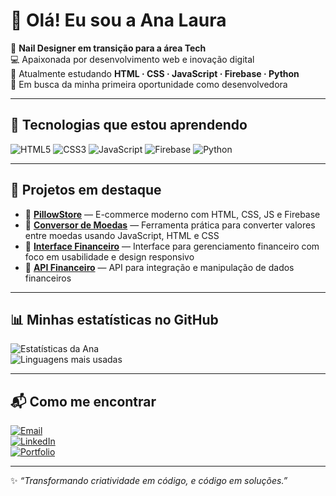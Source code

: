 # 👋 Olá! Eu sou a Ana Laura

💅 **Nail Designer em transição para a área Tech**  
💻 Apaixonada por desenvolvimento web e inovação digital  
🌱 Atualmente estudando **HTML · CSS · JavaScript · Firebase · Python**  
🎯 Em busca da minha primeira oportunidade como desenvolvedora

---

## 🚀 Tecnologias que estou aprendendo
![HTML5](https://img.shields.io/badge/HTML5-E34F26?style=for-the-badge&logo=html5&logoColor=white)
![CSS3](https://img.shields.io/badge/CSS3-1572B6?style=for-the-badge&logo=css3&logoColor=white)
![JavaScript](https://img.shields.io/badge/JavaScript-F7DF1E?style=for-the-badge&logo=javascript&logoColor=black)
![Firebase](https://img.shields.io/badge/Firebase-FFCA28?style=for-the-badge&logo=firebase&logoColor=black)
![Python](https://img.shields.io/badge/Python-3776AB?style=for-the-badge&logo=python&logoColor=white)

---

## 📌 Projetos em destaque
- 🛒 [**PillowStore**](https://github.com/analauracano/pillow-ecommerce) — E-commerce moderno com HTML, CSS, JS e Firebase   
- 💱 [**Conversor de Moedas**](https://github.com/analauracano/CONVERSOR-DE-MOEDAS) — Ferramenta prática para converter valores entre moedas usando JavaScript, HTML e CSS  
- 💼 [**Interface Financeiro**](https://github.com/analauracano/INTERFACE-FINANCEIRO) — Interface para gerenciamento financeiro com foco em usabilidade e design responsivo  
- 🔗 [**API Financeiro**](https://github.com/analauracano/API-FINANCEIRO) — API para integração e manipulação de dados financeiros  

---

## 📊 Minhas estatísticas no GitHub
![Estatísticas da Ana](https://github-readme-stats.vercel.app/api?username=analauracano&show_icons=true&theme=dracula)  
![Linguagens mais usadas](https://github-readme-stats.vercel.app/api/top-langs/?username=analauracano&layout=compact&theme=dracula)

---

## 📬 Como me encontrar
[![Email](https://img.shields.io/badge/Email-D14836?style=for-the-badge&logo=gmail&logoColor=white)](mailto:seuemail@gmail.com)  
[![LinkedIn](https://img.shields.io/badge/LinkedIn-0077B5?style=for-the-badge&logo=linkedin&logoColor=white)](https://www.linkedin.com/in/seuperfil/)  
[![Portfolio](https://img.shields.io/badge/Portfolio-000000?style=for-the-badge&logo=About.me&logoColor=white)](https://seuportfolio.com)

---

✨ *“Transformando criatividade em código, e código em soluções.”*
